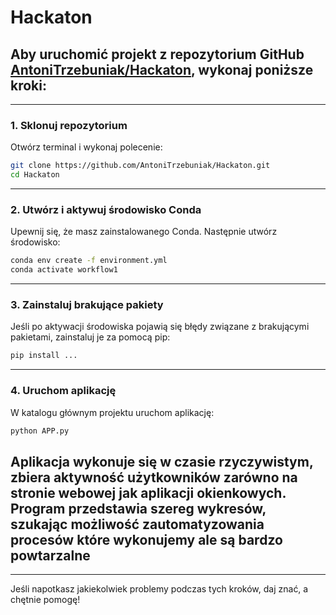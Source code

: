 # Hackaton

## Aby uruchomić projekt z repozytorium GitHub [AntoniTrzebuniak/Hackaton](https://github.com/AntoniTrzebuniak/Hackaton), wykonaj poniższe kroki:

---

### 1. Sklonuj repozytorium

Otwórz terminal i wykonaj polecenie:

```bash
git clone https://github.com/AntoniTrzebuniak/Hackaton.git
cd Hackaton
```

---

### 2. Utwórz i aktywuj środowisko Conda

Upewnij się, że masz zainstalowanego Conda. Następnie utwórz środowisko:

```bash
conda env create -f environment.yml
conda activate workflow1
```

---

### 3. Zainstaluj brakujące pakiety

Jeśli po aktywacji środowiska pojawią się błędy związane z brakującymi pakietami, zainstaluj je za pomocą pip:

```bash
pip install ...
```

---

### 4. Uruchom aplikację

W katalogu głównym projektu uruchom aplikację:

```bash
python APP.py
```

## Aplikacja wykonuje się w czasie rzyczywistym, zbiera aktywność użytkowników zarówno na stronie webowej jak aplikacji okienkowych. Program przedstawia szereg wykresów, szukając możliwość zautomatyzowania procesów które wykonujemy ale są bardzo powtarzalne 
---

Jeśli napotkasz jakiekolwiek problemy podczas tych kroków, daj znać, a chętnie pomogę!
